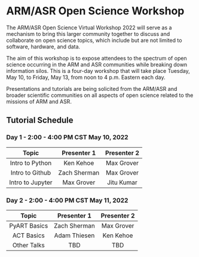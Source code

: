 # ARM/ASR Open Science Workshop

The ARM/ASR Open Science Virtual Workshop 2022 will serve as a mechanism to bring this larger community together to discuss and collaborate on open science topics, which include but are not limited to software, hardware, and data.

The aim of this workshop is to expose attendees to the spectrum of open science occurring in the ARM and ASR communities while breaking down information silos. This is a four-day workshop that will take place Tuesday, May 10, to Friday, May 13, from noon to 4 p.m. Eastern each day. 

Presentations and tutorials are being solicited from the ARM/ASR and broader scientific communities on all aspects of open science related to the missions of ARM and ASR.

## Tutorial Schedule

### Day 1 - 2:00 - 4:00 PM CST May 10, 2022

| Topic            | Presenter 1       | Presenter 2   |
| :---:            |    :----:         |    :---:      |
| Intro to Python  | Ken Kehoe         | Max Grover    |
| Intro to Github  | Zach Sherman      | Max Grover    |
| Intro to Jupyter | Max Grover        | Jitu Kumar    |

### Day 2 - 2:00 - 4:00 PM CST May 11, 2022

| Topic        | Presenter 1   | Presenter 2   |
|    :---:     |    :----:     |    :---:      |
| PyART Basics | Zach Sherman  | Max Grover    |
| ACT Basics   | Adam Thiesen  | Ken Kehoe     |
| Other Talks  | TBD           | TBD           |
